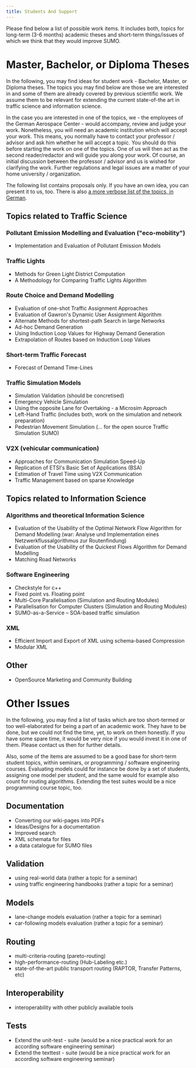 ```yaml
---
title: Students And Support
---
```


Please find below a list of possible work items. It includes both,
topics for long-term (3-6 months) academic theses and short-term
things/issues of which we think that they would improve SUMO.

# Master, Bachelor, or Diploma Theses

In the following, you may find ideas for student work - Bachelor,
Master, or Diploma theses. The topics you may find below are those we
are interested in and some of them are already covered by previous
scientific work. We assume them to be relevant for extending the current
state-of-the art in traffic science and information science.

In the case you are interested in one of the topics, we - the employees
of the German Aerospace Center - would accompany, review and judge your
work. Nonetheless, you will need an academic institution which will
accept your work. This means, you normally have to contact your
professor / advisor and ask him whether he will accept a topic. You
should do this before starting the work on one of the topics. One of us
will then act as the second reader/redactor and will guide you along
your work. Of course, an initial discussion between the professor /
advisor and us is wished for clarifying the work. Further regulations
and legal issues are a matter of your home university / organization.

The following list contains proposals only. If you have an own idea, you
can present it to us, too. There is also [a more verbose list of the
topics, in German](DiplomStudArb.md).

## Topics related to Traffic Science

### Pollutant Emission Modelling and Evaluation ("eco-mobility")

- Implementation and Evaluation of Pollutant Emission Models

### Traffic Lights

- Methods for Green Light District Computation
- A Methodology for Comparing Traffic Lights Algorithm

### Route Choice and Demand Modelling

- Evaluation of one-shot Traffic Assignment Approaches
- Evaluation of Gawron's Dynamic User Assignment Algorithm
- Alternate Methods for shortest-path Search in large Networks
- Ad-hoc Demand Generation
- Using Induction Loop Values for Highway Demand Generation
- Extrapolation of Routes based on Induction Loop Values

### Short-term Traffic Forecast

- Forecast of Demand Time-Lines

### Traffic Simulation Models

- Simulation Validation (should be concretised)
- Emergency Vehicle Simulation
- Using the opposite Lane for Overtaking - a Microsim Approach
- Left-Hand Traffic (includes both, work on the simulation and network
  preparation)
- Pedestrian Movement Simulation (... for the open source Traffic
  Simulation SUMO)

### V2X (vehicular communication)

- Approaches for Communication Simulation Speed-Up
- Replication of ETSI's Basic Set of Applications (BSA)
- Estimation of Travel Time using V2X Communication
- Traffic Management based on sparse Knowledge

## Topics related to Information Science

### Algorithms and theoretical Information Science

- Evaluation of the Usability of the Optimal Network Flow Algorithm
  for Demand Modelling (war: Analyse und Implementation eines
  Netzwerkflussalgorithmus zur Routenfindung)
- Evaluation of the Usability of the Quickest Flows Algorithm for
  Demand Modelling
- Matching Road Networks

### Software Engineering

- Checkstyle for c++
- Fixed point vs. Floating point
- Multi-Core Parallelisation (Simulation and Routing Modules)
- Parallelisation for Computer Clusters (Simulation and Routing
  Modules)
- SUMO-as-a-Service – SOA-based traffic simulation

### XML

- Efficient Import and Export of XML using schema-based Compression
- Modular XML

## Other

- OpenSource Marketing and Community Building

# Other Issues

In the following, you may find a list of tasks which are too
short-termed or too well-elaborated for being a part of an academic
work. They have to be done, but we could not find the time, yet, to work
on them honestly. If you have some spare time, it would be very nice if
you would invest it in one of them. Please contact us then for further
details.

Also, some of the items are assumed to be a good base for short-term
student topics, within seminars, or programming / software engineering
courses. Evaluating models could for instance be done by a set of
students, assigning one model per student, and the same would for
example also count for routing algorithms. Extending the test suites
would be a nice programming course topic, too.

## Documentation

- Converting our wiki-pages into PDFs
- Ideas/Designs for a documentation
- Improved search
- XML schemata for files
- a data catalogue for SUMO files

## Validation

- using real-world data (rather a topic for a seminar)
- using traffic engineering handbooks (rather a topic for a seminar)

## Models

- lane-change models evaluation (rather a topic for a seminar)
- car-following models evaluation (rather a topic for a seminar)

## Routing

- multi-criteria-routing (pareto-routing)
- high-performance-routing (Hub-Labeling etc.)
- state-of-the-art public transport routing (RAPTOR, Transfer Patterns, etc)

## Interoperability

- interoperability with other publicly available tools

## Tests

- Extend the unit-test - suite (would be a nice practical work for an
  according software engineering seminar)
- Extend the texttest - suite (would be a nice practical work for an
  according software engineering seminar)